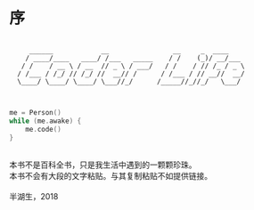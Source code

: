 # 序

```
    
     ______            __                __     _  ____    
    / ____/____   ____/ /___   _____    / /    (_)/ __/___ 
   / /    / __ \ / __  // _ \ / ___/   / /    / // /_ / _ \
  / /___ / /_/ // /_/ //  __// /      / /___ / // __//  __/
  \____/ \____/ \____/ \___//_/      /_____//_//_/   \___/ 
                                                         
                                                              
```

```swift
me = Person()
while (me.awake) {
    me.code()
}
```

<br>
本书不是百科全书，只是我生活中遇到的一颗颗珍珠。

<br>
本书不会有大段的文字粘贴。与其复制粘贴不如提供链接。

<br>

<br>
半湖生，2018
